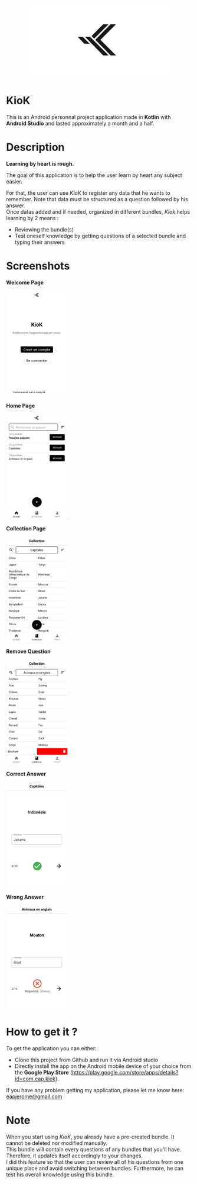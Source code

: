 <p align="center">
  <img src="https://github.com/eapjerome/KioK/blob/master/app/src/main/res/drawable/logo.png">
 </p>

# KioK
This is an Android personnal project application made in **Kotlin** with **Android Studio** and lasted approximately a month and a half.

# Description
**Learning by heart is rough.**

The goal of this application is to help the user learn by heart any subject easier.

For that, the user can use *KioK* to register any data that he wants to remember. Note that data must be structured as a question followed by his answer.\
Once datas added and if needed, organized in different bundles, *Kiok* helps learning by 2 means :

- Reviewing the bundle(s)
- Test oneself knowledge by getting questions of a selected bundle and typing their answers

# Screenshots
**Welcome Page**

<img width="33%" src="https://github.com/eapjerome/KioK/blob/master/screenshots/Screenshot_Welcome_Page.jpg">

**Home Page**

<img width="33%" src="https://github.com/eapjerome/KioK/blob/master/screenshots/Screenshot_Home_Page.jpg">

**Collection Page**

<img width="33%" src="https://github.com/eapjerome/KioK/blob/master/screenshots/Screenshot_Collection_Page.jpg">

**Remove Question**

<img width="33%" src="https://github.com/eapjerome/KioK/blob/master/screenshots/Screenshot_Remove_Question.jpg">

**Correct Answer**

<img width="33%" src="https://github.com/eapjerome/KioK/blob/master/screenshots/Screenshot_Correct_Answer.jpg">

**Wrong Answer**

<img width="33%" src="https://github.com/eapjerome/KioK/blob/master/screenshots/Screenshot_Wrong_Answer.jpg">

# How to get it ?
To get the application you can either:
- Clone this project from Github and run it via Android studio
- Directly install the app on the Android mobile device of your choice from the **Google Play Store** (https://play.google.com/store/apps/details?id=com.eap.kiok).

If you have any problem getting my application, please let me know here: eapjerome@gmail.com

# Note
When you start using *KioK*, you already have a pre-created bundle. It cannot be deleted nor modified manually.\
This bundle will contain every questions of any bundles that you'll have. Therefore, it updates itself accordingly to your changes.\
I did this feature so that the user can review all of his questions from one unique place and avoid switching between bundles.
Furthermore, he can test his overall knowledge using this bundle.
